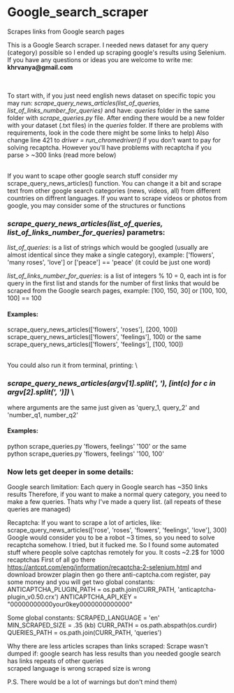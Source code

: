 # Google_search_scraper
Scrapes links from Google search pages 

This is a Google Search scraper. I needed news dataset for any query (category) possible 
so I ended up scraping google's results using Selenium. 
If you have any questions or ideas you are welcome to write me: __khrvanya@gmail.com__



\
\
To start with, if you just need english news dataset on specific topic you may run:
*scrape_query_news_articles(*list_of_queries, list_of_links_number_for_queries*)*
and have: *queries* folder in the same folder with *scrape_queries.py* file. After ending
there would be a new folder with your dataset (.txt files) in the *queries* folder.
If there are problems with requirements, look in the code there might be some links to help)
Also change line 421 to *driver = run_chromedriver()* if you don't want to pay for solving recaptcha.
However you'll have problems with recaptcha if you parse > ~300 links (read more below)

\
If you want to scape other google search stuff consider my 
scrape_query_news_articles() function. You can change it a bit and scrape 
text from other google search categories (news, videos, all) from different 
countries on diffrent languages. 
If you want to scrape videos or photos from google, you may
consider some of the structures or functions




### *scrape_query_news_articles(*list_of_queries, list_of_links_number_for_queries*)* parametrs:

*list_of_queries*: is a list of strings which would be googled (usually are almost identical since they make a single category), example:
['flowers', 'many roses', 'love'] or ['peace'] == 'peace' (it could be just one word)

*list_of_links_number_for_queries*: is a list of integers % 10 = 0, 
each int is for query in the first list and stands for the number 
of first links that would be scraped from the Google search pages, example:
[100, 150, 30] or [100, 100, 100] == 100
		
#### Examples: 
scrape_query_news_articles(['flowers', 'roses'], [200, 100]) \
scrape_query_news_articles(['flowers', 'feelings'], 100)   or the same \
scrape_query_news_articles(['flowers', 'feelings'], [100, 100])

\
You could also run it from terminal, printing: \
### *scrape_query_news_articles(*argv[1].split(', '), [int(c) for c in argv[2].split(', ')]*)* \
where arguments are the same just given as 
'query_1, query_2' and 'number_q1, number_q2' 

#### Examples: 
python scrape_queries.py 'flowers, feelings' '100'     or the same\
python scrape_queries.py 'flowers, feelings' '100, 100'




### Now lets get deeper in some details:

Google search limitation:
Each query in Google search has ~350 links results
Therefore, if you want to make a normal query category, you need to make 
a few queries. Thats why I've made a query list.
(all repeats of these queries are managed)

Recaptcha:
If you want to scrape a lot of articles, like:
scrape_query_news_articles(['rose', 'roses', 'flowers', 'feelings', 'love'], 300)
Google would consider you to be a robot ~3 times, so you need to solve
recaptcha somehow. I tried, but it fucked me. So I found some automated stuff
where people solve captchas remotely for you. It costs ~2.2$ for 1000 recaptchas
First of all go there https://antcpt.com/eng/information/recaptcha-2-selenium.html
and download browzer plagin then go there anti-captcha.com register, pay some money
and you will get two global constants:
ANTICAPTCHA_PLUGIN_PATH = os.path.join(CURR_PATH, 'anticaptcha-plugin_v0.50.crx')
ANTICAPTCHA_API_KEY = "00000000000your0key0000000000000"

Some global constants:
SCRAPED_LANGUAGE = 'en'      
MIN_SCRAPED_SIZE = .35        (kb)
CURR_PATH = os.path.abspath(os.curdir)
QUERIES_PATH = os.path.join(CURR_PATH, 'queries')

Why there are less articles scrapes than links scraped:
Scrape wasn't dumped if:
google search has less results than you needed
google search has links repeats of other queries  
scraped language is wrong
scraped size is wrong

P.S. There would be a lot of warnings but don't mind them)




